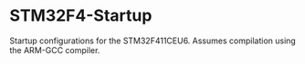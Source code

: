 # STM32F4-Startup
Startup configurations for the STM32F411CEU6. Assumes compilation using the ARM-GCC compiler.
